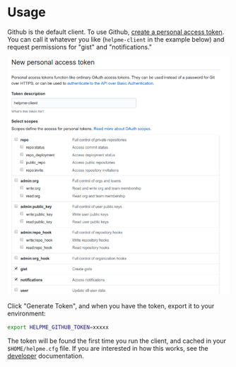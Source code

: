 # Usage

Github is the default client. To use Github, 
[create a personal access token](https://help.github.com/articles/creating-a-personal-access-token-for-the-command-line/).
You can call it whatever you like (`helpme-client` in the example below) and request permissions for "gist" and
"notifications."

![img/github-token.png](img/github-token.png)

Click "Generate Token", and when you have the token, export it to your environment:

```bash
export HELPME_GITHUB_TOKEN=xxxxx
```

The token will be found the first time you run the client, and cached in your `$HOME/helpme.cfg`
file. If you are interested in how this works, see the [developer](developer.md) documentation.
